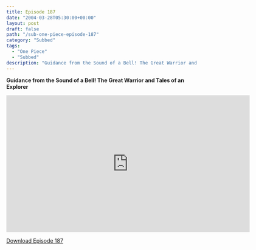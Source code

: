 ```yaml
---
title: Episode 187
date: "2004-03-28T05:30:00+00:00"
layout: post
draft: false
path: "/sub-one-piece-episode-187"
category: "Subbed"
tags:
  - "One Piece"
  - "Subbed"
description: "Guidance from the Sound of a Bell! The Great Warrior and Tales of an Explorer"
---
```


**Guidance from the Sound of a Bell! The Great Warrior and Tales of an Explorer**

<iframe width="640" height="360" src="https://www.rapidvideo.com/e/FXQGJ5PNUP" frameborder="0" marginwidth=0 marginheight=0 scrolling=no allowfullscreen></iframe>

<a href="http://ouo.io/qs/eCodkFEQ?s=https://rapidvid.to/d/https://www.rapidvideo.com/e/FXQGJ5PNUP">Download Episode 187</a>
